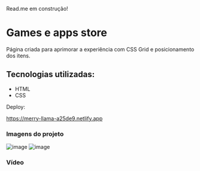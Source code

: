 Read.me em construção!

<H1> Games e apps store </h1>

<p> Página criada para aprimorar a experiência com CSS Grid e posicionamento dos itens. </p>

<h2> Tecnologias utilizadas:</h2>

<ul>
<li>HTML</li>
<li>CSS</li>
</ul>

Deploy:

https://merry-llama-a25de9.netlify.app


<h3> Imagens do projeto</h3>


![image](https://user-images.githubusercontent.com/43080774/203446178-78ec5449-b8a7-4aea-823c-3d9eff2db7ca.png)
![image](https://user-images.githubusercontent.com/43080774/203446218-8a28662e-8b0d-4e06-bcce-4e2762295ff3.png)

<h3> Vídeo </h3>


